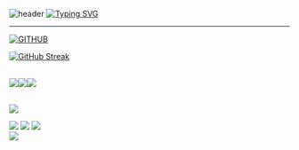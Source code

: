 <!-- ![header](https://capsule-render.vercel.app/api?type=waving&color=gradient&height=120&animation=fadeIn&section=footer&text=🚗🚘🚛&fontAlign=70) -->
![header](https://capsule-render.vercel.app/api?type=waving&color=ffdcff&text=&animation=twinkling&height=80)
[![Typing SVG](https://readme-typing-svg.demolab.com?font=Alkatra&weight=500&size=45&duration=4000&pause=3&color=c154f4&center=false&vCenter=false&multiline=true&repeat=true&width=1000&height=100&lines=Woongjae's+GitHub!👋)](https://git.io/typing-svg)
<!--
**juser0719/juser0719** is a ✨ _special_ ✨ repository because its `README.md` (this file) appears on your GitHub profile.

Here are some ideas to get you started:

- 🔭 I’m currently working on ...
- 🌱 I’m currently learning ...
- 👯 I’m looking to collaborate on ...
- 🤔 I’m looking for help with ...
- 💬 Ask me about ...
- 📫 How to reach me: ...
- 😄 Pronouns: ...
- ⚡ Fun fact: ...
-->
<div align="left">
 
---
  [![GITHUB](https://hits.seeyoufarm.com/api/count/incr/badge.svg?url=https%3A%2F%2Fgithub.com%2Fjuser0719&count_bg=%23F29494&title_bg=%232F2E2E&icon=github.svg&icon_color=%23FFFFFF&title=GITHUB&edge_flat=false)](https://github.com/juser0719)
  
<!-- [![Kyeongmin's GitHub stats](https://github-readme-stats.vercel.app/api?username=juser0719&show_icons=true&theme=aura)](https://github.com/juser0719/github-readme-stats)  -->
  [![GitHub Streak](https://streak-stats.demolab.com/?user=juser0719&theme=aura)](https://git.io/streak-stats)  

<br>

<!-- ## 💻 DEV's log 💻 -->
<div style="display:flex; flex-direction:row;">
    <a href="https://velog.io/@j_user0719/posts">
        <img src="https://img.shields.io/badge/Velog-000000?style=for-the-badge&logo=Velog&logoColor=green"> 
    </a>
    <a href="https://www.linkedin.com/in/woongjae-jeon-a780b91a5/">
        <img src="https://img.shields.io/badge/LinkedIn-0A66C2?style=for-the-badge&logo=LinkedIn&logoColor=white"> 
    </a>
    <a href="mailto:sinsa0719@naver.com">
        <img src="https://img.shields.io/badge/Naver-03C75A?style=for-the-badge&logo=Naver&logoColor=white"> 
    </a></div><br>
  
![](http://github-profile-summary-cards.vercel.app/api/cards/profile-details?username=juser0719&theme=tokyonight)  
  
![](http://github-profile-summary-cards.vercel.app/api/cards/repos-per-language?username=juser0719&theme=tokyonight&exclude={exclude})  ![](http://github-profile-summary-cards.vercel.app/api/cards/most-commit-language?username=juser0719&theme=juser0719&exclude={exclude})
![](http://github-profile-summary-cards.vercel.app/api/cards/stats?username=juser0719&theme=tokyonight)   
![](http://github-profile-summary-cards.vercel.app/api/cards/productive-time?username=juser0719&theme=juser0719&utcOffset={utcOffset})
  

<!--  
## 🔨 Once I've used 🔨
<div style="display:flex; flex-direction:row;">
    <img src="https://img.shields.io/badge/java-007396?style=for-the-badge&logo=java&logoColor=white"> 
    <img src="https://img.shields.io/badge/Spring Boot-6DB33F?style=for-the-badge&logo=spring boot&logoColor=white"> 
    <img src="https://img.shields.io/badge/oracle-F80000?style=for-the-badge&logo=oracle&logoColor=white"> 
    <img src="https://img.shields.io/badge/mysql-4479A1?style=for-the-badge&logo=mysql&logoColor=white"> 
    <img src="https://img.shields.io/badge/firebase-FFCA28?style=for-the-badge&logo=firebase&logoColor=white">
    <br>
    <img src="https://img.shields.io/badge/linux-FCC624?style=for-the-badge&logo=linux&logoColor=black"> 
    <img src="https://img.shields.io/badge/apache tomcat-F8DC75?style=for-the-badge&logo=apachetomcat&logoColor=black">
    <img src="https://img.shields.io/badge/Amazon AWS-232F3E?style=for-the-badge&logo=amazon aws&logoColor=white"> 
    <img src="https://img.shields.io/badge/Amazon EC2-FF9900?style=for-the-badge&logo=amazon ec2&logoColor=white"> 
    <img src="https://img.shields.io/badge/Amazon RDS-527FFF?style=for-the-badge&logo=amazon rds&logoColor=white">
    <br>
    <img src="https://img.shields.io/badge/html5-E34F26?style=flat-square&logo=html5&logoColor=white"> 
    <img src="https://img.shields.io/badge/css-1572B6?style=flat-square&logo=css3&logoColor=white"> 
    <img src="https://img.shields.io/badge/javascript-F7DF1E?style=flat-square&logo=javascript&logoColor=black"> 
    <img src="https://img.shields.io/badge/Backbone.js-0071B5?style=flat-square&logo=backbone.js&logoColor=black"> 
    <img src="https://img.shields.io/badge/bootstrap-7952B3?style=flat-square&logo=bootstrap&logoColor=white">
    <br>
    <img src="https://img.shields.io/badge/Kotlin-7F52FF?style=flat-square&logo=kotlin&logoColor=white">
    <img src="https://img.shields.io/badge/Andoid Studio-3DDC84?style=flat-square&logo=android studio&logoColor=white">
    <img src="https://img.shields.io/badge/python-3776AB?style=flat-square&logo=python&logoColor=white"> 
    <img src="https://img.shields.io/badge/OpenCV-5C3EE8?style=flat-square&logo=opencv&logoColor=white"> 
    <br>
</div><br>
</div>
-->
  
<!-- [![Solved.ac](http://mazassumnida.wtf/api/v2/generate_badge?boj=dlwlgh1254)](https://solved.ac/dlwlgh1254) -->

 
